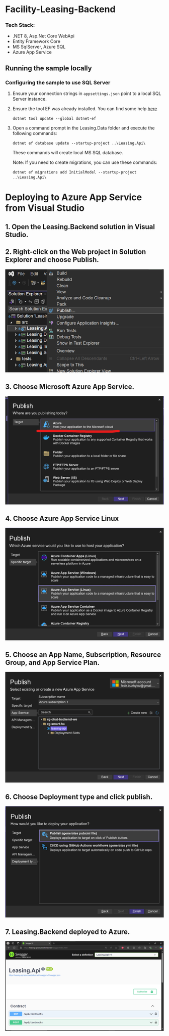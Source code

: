 # Facility-Leasing-Backend

### Tech Stack:
- .NET 8, Asp.Net Core WebApi
-  Entity Framework Core
- MS SqlServer, Azure SQL
- Azure App Service

## Running the sample locally

### Configuring the sample to use SQL Server

1. Ensure your connection strings in `appsettings.json` point to a local SQL Server instance.
1. Ensure the tool EF was already installed. You can find some help [here](https://docs.microsoft.com/ef/core/miscellaneous/cli/dotnet)

    ```
    dotnet tool update --global dotnet-ef
    ```

1. Open a command prompt in the Leasing.Data folder and execute the following commands:

    ```    dotnet restore
    dotnet ef database update --startup-project ..\Leasing.Api\ 
    ```

    These commands will create local MS SQL database.

    Note: If you need to create migrations, you can use these commands:

    ```    -- create migration (from Leasing.Data folder CLI)
    dotnet ef migrations add InitialModel --startup-project ..\Leasing.Api\
    ```

# Deploying to Azure App Service from Visual Studio

## 1. Open the Leasing.Backend solution in Visual Studio.

## 2. Right-click on the Web project in Solution Explorer and choose Publish.

![Leasing.Backend how to publish app to azure](img\img1.png)

## 3. Choose Microsoft Azure App Service.

![Leasing.Backend how to publish app to azure](img\img3.png)

## 4. Choose Azure App Service Linux 

![Leasing.Backend how to publish app to azure](img\Choose-Azure-App-Service-Linux-Plan.png)

## 5. Choose an App Name, Subscription, Resource Group, and App Service Plan.

![Leasing.Backend how to publish app to azure](img\Choose-App-Service-WebApp.png)

## 6. Choose Deployment type and click publish.

![Leasing.Backend how to publish app to azure](img\Deploy-Type-PublishProfile.png)

## 7. Leasing.Backend deployed to Azure.

![Leasing.Backend how to publish app to azure](img\Leasing-Api-Deployed.png)
